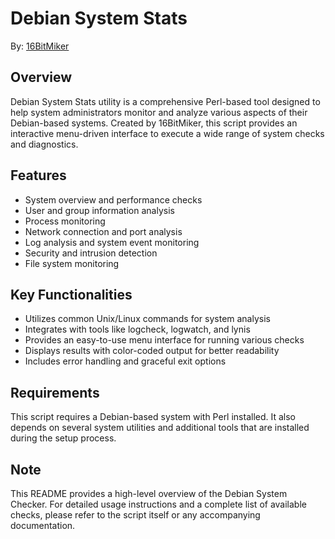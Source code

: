 # Debian System Stats

By: [16BitMiker](https://github.com/16BitMiker)

## Overview

Debian System Stats utility is a comprehensive Perl-based tool designed to help system administrators monitor and analyze various aspects of their Debian-based systems. Created by 16BitMiker, this script provides an interactive menu-driven interface to execute a wide range of system checks and diagnostics.

## Features

- System overview and performance checks
- User and group information analysis
- Process monitoring
- Network connection and port analysis
- Log analysis and system event monitoring
- Security and intrusion detection
- File system monitoring

## Key Functionalities

- Utilizes common Unix/Linux commands for system analysis
- Integrates with tools like logcheck, logwatch, and lynis
- Provides an easy-to-use menu interface for running various checks
- Displays results with color-coded output for better readability
- Includes error handling and graceful exit options

## Requirements

This script requires a Debian-based system with Perl installed. It also depends on several system utilities and additional tools that are installed during the setup process.

## Note

This README provides a high-level overview of the Debian System Checker. For detailed usage instructions and a complete list of available checks, please refer to the script itself or any accompanying documentation.